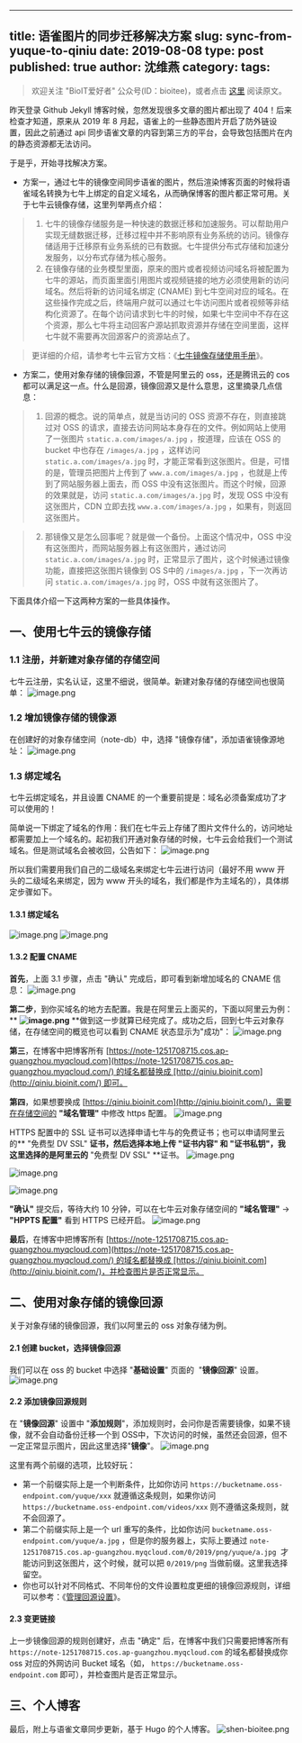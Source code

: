 

---
title: 语雀图片的同步迁移解决方案
slug: sync-from-yuque-to-qiniu
date: 2019-08-08
type: post
published: true
author: 沈维燕
category: 
tags: 
---



> 欢迎关注 "BioIT爱好者" 公众号(ID：bioitee)，或者点击 [这里](https://www.yuque.com/shenweiyan/cookbook/sync-from-yuque-to-qiniu) 阅读原文。

昨天登录 Github Jekyll 博客时候，忽然发现很多文章的图片都出现了 404！后来检查才知道，原来从 2019 年 8 月起，语雀上的一些静态图片开启了防外链设置，因此之前通过 api 同步语雀文章的内容到第三方的平台，会导致包括图片在内的静态资源都无法访问。


于是乎，开始寻找解决方案。


- 方案一，通过七牛的镜像空间同步语雀的图片，然后渲染博客页面的时候将语雀域名转换为七牛上绑定的自定义域名，从而确保博客的图片都正常可用。关于七牛云镜像存储，这里列举两点介绍：



> 1. 七牛的镜像存储服务是一种快速的数据迁移和加速服务。可以帮助用户实现无缝数据迁移，迁移过程中并不影响原有业务系统的访问。镜像存储适用于迁移原有业务系统的已有数据。七牛提供分布式存储和加速分发服务，以分布式存储为核心服务。
> 1. 在镜像存储的业务模型里面，原来的图片或者视频访问域名将被配置为七牛的源站，而页面里面引用图片或视频链接的地方必须使用新的访问域名。然后将新的访问域名绑定 (CNAME) 到七牛空间对应的域名。在这些操作完成之后，终端用户就可以通过七牛访问图片或者视频等非结构化资源了。在每个访问请求到七牛的时候，如果七牛空间中不存在这个资源，那么七牛将主动回客户源站抓取资源并存储在空间里面，这样七牛就不需要再次回源客户的资源站点了。
> 


> 更详细的介绍，请参考七牛云官方文档：《[七牛镜像存储使用手册](https://developer.qiniu.com/kodo/kb/1376/seven-cattle-image-storage-instruction-manuals)》。
> 


- 方案二，使用对象存储的镜像回源，不管是阿里云的 oss，还是腾讯云的 cos 都可以满足这一点。什么是回源，镜像回源又是什么意思，这里摘录几点信息：



> 1. 回源的概念。说的简单点，就是当访问的 OSS 资源不存在，则直接跳过对 OSS 的请求，直接去访问网站本身存在的文件。例如网站上使用了一张图片 `static.a.com/images/a.jpg` ，按道理，应该在 OSS 的 bucket 中也存在 `/images/a.jpg` ，这样访问 `static.a.com/images/a.jpg` 时，才能正常看到这张图片。但是，可惜的是，管理员把图片上传到了 `www.a.com/images/a.jpg` ，也就是上传到了网站服务器上面去，而 OSS 中没有这张图片。而这个时候，回源的效果就是，访问 `static.a.com/images/a.jpg` 时，发现 OSS 中没有这张图片，CDN 立即去找 `www.a.com/images/a.jpg` ，如果有，则返回这张图片。
> 


> 2. 那镜像又是怎么回事呢？就是做一个备份。上面这个情况中，OSS 中没有这张图片，而网站服务器上有这张图片，通过访问 `static.a.com/images/a.jpg` 时，正常显示了图片，这个时候通过镜像功能，直接把这张图片镜像到 OS S中的 `/images/a.jpg` ，下一次再访问 `static.a.com/images/a.jpg` 时，OSS 中就有这张图片了。



下面具体介绍一下这两种方案的一些具体操作。

## 一、使用七牛云的镜像存储


### 1.1 注册，并新建对象存储的存储空间


七牛云注册，实名认证，这里不细说，很简单。新建对象存储的存储空间也很简单：
![image.png](https://note-1251708715.cos.ap-guangzhou.myqcloud.com/yuque/0/2019/png/126032/1565242056691-50655e8f-e816-441a-8247-758f47f90256.png)
### 1.2 增加镜像存储的镜像源


在创建好的对象存储空间（note-db）中，选择 "镜像存储"，添加语雀镜像源地址：
![image.png](https://note-1251708715.cos.ap-guangzhou.myqcloud.com/yuque/0/2019/png/126032/1565242263407-a2d8c1cd-ae81-476f-bc31-310e1087b1c5.png)




### 1.3 绑定域名


七牛云绑定域名，并且设置 CNAME 的一个重要前提是：域名必须备案成功了才可以使用的！

简单说一下绑定了域名的作用：我们在七牛云上存储了图片文件什么的，访问地址都需要加上一个域名的。起初我们开通对象存储的时候，七牛云会给我们一个测试域名。但是测试域名会被收回，公告如下：
![image.png](https://note-1251708715.cos.ap-guangzhou.myqcloud.com/yuque/0/2019/png/126032/1565242719591-d4555868-0b16-4e55-98c2-39ce30758439.png)

所以我们需要用我们自己的二级域名来绑定七牛云进行访问（最好不用 www 开头的二级域名来绑定，因为 www 开头的域名，我们都是作为主域名的），具体绑定步骤如下。

#### 1.3.1 绑定域名


![image.png](https://note-1251708715.cos.ap-guangzhou.myqcloud.com/yuque/0/2019/png/126032/1565243055488-63b61899-032c-4eeb-84d4-a61eb45f0d0a.png)
![image.png](https://note-1251708715.cos.ap-guangzhou.myqcloud.com/yuque/0/2019/png/126032/1565243411951-6cccd7e7-2b8a-4c3c-81b8-1f8617bff7bc.png)

#### 1.3.2 配置 CNAME


**首先**，上面 3.1 步骤，点击 "确认" 完成后，即可看到新增加域名的 CNAME 信息：
![image.png](https://note-1251708715.cos.ap-guangzhou.myqcloud.com/yuque/0/2019/png/126032/1565243547685-99f99f9c-3775-4c63-ad7d-cc04048bb9ef.png)


**第二步**，到你买域名的地方去配置。我是在阿里云上面买的，下面以阿里云为例：
**
**![image.png](https://note-1251708715.cos.ap-guangzhou.myqcloud.com/yuque/0/2019/png/126032/1565244440370-93369291-54fb-4a27-b379-f6bd6743c121.png)**
**做到这一步就算已经完成了。成功之后，回到七牛云对象存储，在存储空间的概览也可以看到 CNAME 状态显示为"成功"：
![image.png](https://note-1251708715.cos.ap-guangzhou.myqcloud.com/yuque/0/2019/png/126032/1565244743676-bf39be2a-a794-49bc-9b40-f045082eb811.png)

**第三**，在博客中把博客所有 [https://note-1251708715.cos.ap-guangzhou.myqcloud.com](https://note-1251708715.cos.ap-guangzhou.myqcloud.com/) 的域名都替换成 [http://qiniu.bioinit.com](http://qiniu.bioinit.com/) 即可。


**第四**，如果想要换成 [https://qiniu.bioinit.com](http://qiniu.bioinit.com/)，需要在存储空间的 **"域名管理"** 中修改 https 配置。
![image.png](https://note-1251708715.cos.ap-guangzhou.myqcloud.com/yuque/0/2019/png/126032/1565245069990-880b4f8c-9530-4a20-a2c2-ff91dd68e6d7.png)


HTTPS 配置中的 SSL 证书可以选择申请七牛与的免费证书；也可以申请阿里云的** "免费型 DV SSL" **证书，然后选择本地上传 **"证书内容"** 和 **"证书私钥"**，我这里选择的是阿里云的** "免费型 DV SSL" **证书。
![image.png](https://note-1251708715.cos.ap-guangzhou.myqcloud.com/yuque/0/2019/png/126032/1565245903884-c498b8b9-7305-4413-afa6-c605853ed817.png)




![image.png](https://note-1251708715.cos.ap-guangzhou.myqcloud.com/yuque/0/2019/png/126032/1565246118194-c1d76ebf-f8ae-4917-b37d-de0c159c8587.png)


![image.png](https://note-1251708715.cos.ap-guangzhou.myqcloud.com/yuque/0/2019/png/126032/1565245579390-7de4e039-e6e3-4f7a-bb9c-e4a015fb4472.png)


**"确认"** 提交后，等待大约 10 分钟，可以在七牛云对象存储空间的 **"域名管理"** → **"HPPTS 配置"** 看到 HTTPS 已经开启。
![image.png](https://note-1251708715.cos.ap-guangzhou.myqcloud.com/yuque/0/2019/png/126032/1565246484060-358cc366-38c8-4e0e-95a4-81a937b623f0.png)


**最后**，在博客中把博客所有 [https://note-1251708715.cos.ap-guangzhou.myqcloud.com](https://note-1251708715.cos.ap-guangzhou.myqcloud.com/) 的域名都替换成 [https://qiniu.bioinit.com](http://qiniu.bioinit.com/)，并检查图片是否正常显示。




## 二、使用对象存储的镜像回源


关于对象存储的镜像回源，我们以阿里云的 oss 对象存储为例。


#### 2.1 创建 bucket，选择镜像回源


我们可以在 oss 的 bucket 中选择 "**基础设置**" 页面的  "**镜像回源**" 设置。
![image.png](https://note-1251708715.cos.ap-guangzhou.myqcloud.com/yuque/0/2019/png/126032/1574992536009-e86ccc81-941c-472b-b165-a97b2a4bd711.png)


#### 2.2 添加镜像回源规则


在 "**镜像回源**" 设置中 "**添加规则**"，添加规则时，会问你是否需要镜像，如果不镜像，就不会自动备份迁移一个到 OSS中，下次访问的时候，虽然还会回源，但不一定正常显示图片，因此这里选择"**镜像**"。
![image.png](https://note-1251708715.cos.ap-guangzhou.myqcloud.com/yuque/0/2019/png/126032/1574995624678-0aa5a989-aa67-466e-9c5b-f15359bba5bb.png)


这里有两个前缀的选项，比较好玩：

- 第一个前缀实际上是一个判断条件，比如你访问 `https://bucketname.oss-endpoint.com/yuque/xxx` 就遵循这条规则，如果你访问 `https://bucketname.oss-endpoint.com/videos/xxx` 则不遵循这条规则，就不会回源了。
- 第二个前缀实际上是一个 url 重写的条件，比如你访问 `bucketname.oss-endpoint.com/yuque/a.jpg` ，但是你的服务器上，实际上要通过 `note-1251708715.cos.ap-guangzhou.myqcloud.com/0/2019/png/yuque/a.jpg`  才能访问到这张图片，这个时候，就可以把 `0/2019/png` 当做前缀。这里我选择留空。
- 你也可以针对不同格式、不同年份的文件设置粒度更细的镜像回源规则，详细可以参考：《[管理回源设置](https://help.aliyun.com/document_detail/31865.html)》。



#### 2.3 变更链接


上一步镜像回源的规则创建好，点击 "确定" 后，在博客中我们只需要把博客所有 `https://note-1251708715.cos.ap-guangzhou.myqcloud.com` 的域名都替换成你 oss 对应的外网访问 Bucket 域名（如， `https://bucketname.oss-endpoint.com` 即可），并检查图片是否正常显示。




## 三、个人博客


最后，附上与语雀文章同步更新，基于 Hugo 的个人博客。
![shen-bioitee.png](https://note-1251708715.cos.ap-guangzhou.myqcloud.com/yuque/0/2020/png/126032/1594345730535-6e254d6d-7096-4d74-a767-9f88ef97f173.png)








